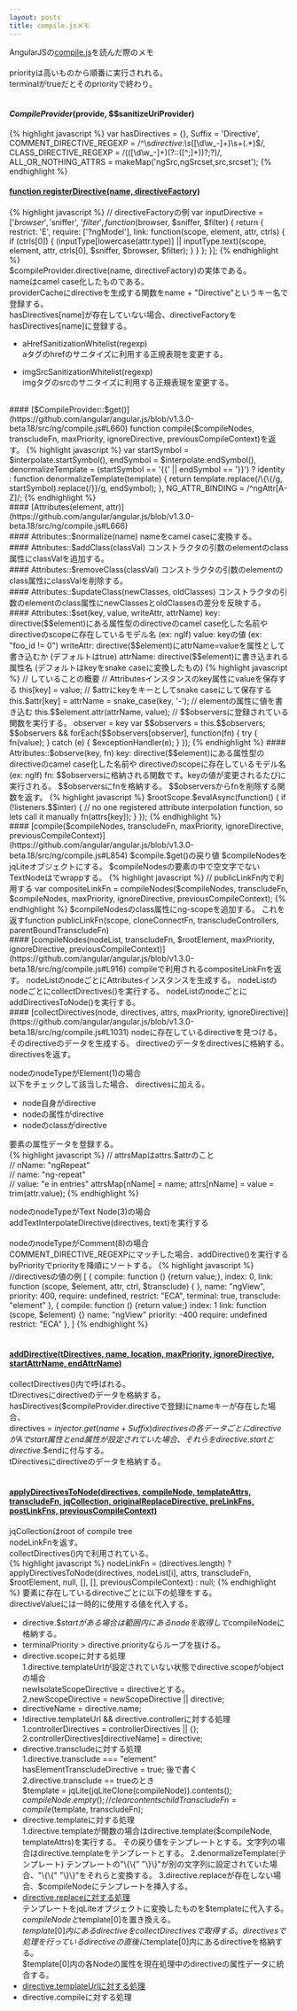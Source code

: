 ```yaml
---
layout: posts
title: compile.jsメモ 
---
```

AngularJSの[compile.js](https://github.com/angular/angular.js/blob/v1.3.0-beta.18/src/ng/compile.js)を読んだ際のメモ   
<br/>
priorityは高いものから順番に実行されれる。   
terminalがtrueだとそのpriorityで終わり。    
<br/>
#### $CompileProvider($provide, $$sanitizeUriProvider)   
{% highlight javascript %}
var hasDirectives = {},
    Suffix = 'Directive',
    COMMENT_DIRECTIVE_REGEXP = /^\s*directive\:\s*([\d\w_\-]+)\s+(.*)$/,
    CLASS_DIRECTIVE_REGEXP = /(([\d\w_\-]+)(?:\:([^;]+))?;?)/,
    ALL_OR_NOTHING_ATTRS = makeMap('ngSrc,ngSrcset,src,srcset');
{% endhighlight %}   
#### [function registerDirective(name, directiveFactory)](https://github.com/angular/angular.js/blob/v1.3.0-beta.18/src/ng/compile.js#L563)   
{% highlight javascript %}
// directiveFactoryの例
var inputDirective = ['$browser', '$sniffer', '$filter', function($browser, $sniffer, $filter) {
  return {
    restrict: 'E',
    require: ['?ngModel'],
    link: function(scope, element, attr, ctrls) {
      if (ctrls[0]) {
        (inputType[lowercase(attr.type)] || inputType.text)(scope, element, attr, ctrls[0], $sniffer,
                                                            $browser, $filter);
      }
    }
  };
}];
{% endhighlight %}   
$compileProvider.directive(name, directiveFactory)の実体である。   
nameはcamel case化したものである。   
providerCacheにdirectiveを生成する関数をname + "Directive"というキー名で登録する。    
hasDirectives[name]が存在していない場合、directiveFactoryをhasDirectives[name]に登録する。
  
* aHrefSanitizationWhitelist(regexp)    
aタグのhrefのサニタイズに利用する正規表現を変更する。   
  
* imgSrcSanitizationWhitelist(regexp)    
imgタグのsrcのサニタイズに利用する正規表現を変更する。


<br/>
#### [$CompileProvider::$get()](https://github.com/angular/angular.js/blob/v1.3.0-beta.18/src/ng/compile.js#L660)        
function compile($compileNodes, transcludeFn, maxPriority, ignoreDirective,
                        previousCompileContext)を返す。   
{% highlight javascript %}
var startSymbol = $interpolate.startSymbol(),
    endSymbol = $interpolate.endSymbol(),
    denormalizeTemplate = (startSymbol == '{{' || endSymbol  == '}}')
        ? identity
        : function denormalizeTemplate(template) {
          return template.replace(/\{\{/g, startSymbol).replace(/}}/g, endSymbol);
    },
    NG_ATTR_BINDING = /^ngAttr[A-Z]/;
{% endhighlight %}   
<br/>
#### [Attributes(element, attr)](https://github.com/angular/angular.js/blob/v1.3.0-beta.18/src/ng/compile.js#L666)   
<br/>
#### Attributes::$normalize(name)  
nameをcamel caseに変換する。    
<br/>
#### Attributes::$addClass(classVal)     
コンストラクタの引数のelementのclass属性にclassValを追加する。       
<br/>
#### Attributes::$removeClass(classVal)     
コンストラクタの引数のelementのclass属性にclassValを削除する。       
<br/>
#### Attributes::$updateClass(newClasses, oldClasses)     
コンストラクタの引数のelementのclass属性にnewClassesとoldClassesの差分を反映する。        
<br/>
#### Attributes::$set(key, value, writeAttr, attrName)     
key: directive($$element)にある属性型のdirectiveのcamel case化した名前や     
     directiveのscopeに存在しているモデル名 (ex: ngIf)    
value: keyの値 (ex: "foo_id != 0")   
writeAttr: directive($$element)にattrName=valueを属性として書き込むか (デフォルトはtrue)         
attrName: directive($$element)に書き込まれる属性名 (デフォルトはkeyをsnake caseに変換したもの)
{% highlight javascript %}
// していることの概要
// Attributesインスタンスのkey属性にvalueを保存する
this[key] = value;    
// $attrにkeyをキーとしてsnake caseにして保存する
this.$attr[key] = attrName = snake_case(key, '-');
// elementの属性に値を書き込む
this.$$element.attr(attrName, value);
// $$observersに登録されている関数を実行する。
observer = key
var $$observers = this.$$observers;
$$observers && forEach($$observers[observer], function(fn) {
    try {
        fn(value);
    } catch (e) {
        $exceptionHandler(e);
    }
});
{% endhighlight %}   
#### Attributes::$observe(key, fn)   
key: directive($$element)にある属性型のdirectiveのcamel case化した名前や     
     directiveのscopeに存在しているモデル名 (ex: ngIf)    
fn: $$observersに格納される関数です。keyの値が変更されるたびに実行される。    
$$observersにfnを格納する。     
$$observersからfnを削除する関数を返す。    
{% highlight javascript %}
$rootScope.$evalAsync(function() {
    if (!listeners.$$inter) {
        // no one registered attribute interpolation function, so lets call it manually
        fn(attrs[key]);
    }
});
{% endhighlight %}   
<br />
####  [compile($compileNodes, transcludeFn, maxPriority, ignoreDirective, previousCompileContext)](https://github.com/angular/angular.js/blob/v1.3.0-beta.18/src/ng/compile.js#L854)
$compile.$get()の戻り値      
$compileNodesをjqLiteオブジェクトにする。    
$compileNodesの要素の中で空文字でないTextNodeは<span>でwrappする。     
{% highlight javascript %}
// publicLinkFn内で利用する
var compositeLinkFn = compileNodes($compileNodes, transcludeFn, $compileNodes,
                                       maxPriority, ignoreDirective, previousCompileContext);
{% endhighlight %}   
$compileNodesのclass属性にng-scopeを追加する。           
これを返すfunction publicLinkFn(scope, cloneConnectFn, transcludeControllers, parentBoundTranscludeFn)
<br />
#### [compileNodes(nodeList, transcludeFn, $rootElement, maxPriority, ignoreDirective, previousCompileContext)](https://github.com/angular/angular.js/blob/v1.3.0-beta.18/src/ng/compile.js#L916)    
compileで利用されるcompositeLinkFnを返す。     
nodeListのnodeごとにAttributesインスタンスを生成する。    
nodeListのnodeごとにcollectDirectives()を実行する。    
nodeListのnodeごとにaddDirectivesToNode()を実行する。    
<br/>
#### [collectDirectives(node, directives, attrs, maxPriority, ignoreDirective)](https://github.com/angular/angular.js/blob/v1.3.0-beta.18/src/ng/compile.js#L1031)    
nodeに存在しているdirectiveを見つける。      
そのdirectiveのデータを生成する。      
directiveのデータをdirectivesに格納する。    
directivesを返す。    
     
nodeのnodeTypeがElement(1)の場合     
以下をチェックして該当した場合、 directivesに加える。

* node自身がdirective
* nodeの属性がdirective
* nodeのclassがdirective

要素の属性データを登録する。     
{% highlight javascript %}
// attrsMapはattrs.$attrのこと      
// nName: "ngRepeat"  
// name: "ng-repeat"  
// value: "e in entries"
attrsMap[nName] = name;
attrs[nName] = value = trim(attr.value);
{% endhighlight %}   

nodeのnodeTypeがText Node(3)の場合     
addTextInterpolateDirective(directives, text)を実行する    
<br/>
nodeのnodeTypeがComment(8)の場合     
COMMENT_DIRECTIVE_REGEXPにマッチした場合、addDirective()を実行する     
byPriorityでpriorityを降順にソートする。
{% highlight javascript %}
//directivesの値の例
[
    {
        compile: function () {return value;},
        index: 0,
        link: function (scope, $element, attr, ctrl, $transclude) { },
        name: "ngView",
        priority: 400,
        require: undefined,
        restrict: "ECA",
        terminal: true,
        transclude: "element"
    },
    {
        compile: function () {return value;}
        index: 1
        link: function (scope, $element) {}
        name: "ngView"
        priority: -400
        require: undefined
        restrict: "ECA"
    },
]
{% endhighlight %}   
<br />
####  [addDirective(tDirectives, name, location, maxPriority, ignoreDirective, startAttrName, endAttrName)](https://github.com/angular/angular.js/blob/v1.3.0-beta.18/src/ng/compile.js#L1654)
collectDirectives()内で呼ばれる。     
tDirectivesにdirectiveのデータを格納する。    
hasDirectives($compileProvider.directiveで登録)にnameキーが存在した場合、    
directives = $injector.get(name + Suffix)    
directivesの各データごとにdirectiveがAでstart属性とend属性が設定されていた場合、それらをdirective.$$startとdirective.$$endに付与する。       
tDirectivesにdirectiveのデータを格納する。    
<br />
#### [applyDirectivesToNode(directives, compileNode, templateAttrs, transcludeFn, jqCollection, originalReplaceDirective, preLinkFns, postLinkFns, previousCompileContext)](https://github.com/angular/angular.js/blob/v1.3.0-beta.18/src/ng/compile.js#L1190)     
jqCollectionはroot of compile tree      
nodeLinkFnを返す。             
collectDirectives()内で利用されている。    
{% highlight javascript %}
nodeLinkFn = (directives.length)
            ? applyDirectivesToNode(directives, nodeList[i], attrs, transcludeFn, $rootElement,
              null, [], [], previousCompileContext)
                          : null;
{% endhighlight %}
要素に存在しているdirectiveごとに以下の処理をする。   
directiveValueには一時的に使用する値を代入する。     

* directive.$$startがある場合は範囲内にあるnodeを取得して$compileNodeに格納する。
* terminalPriority > directive.priorityならループを抜ける。  
* directive.scopeに対する処理   
1.directive.templateUrlが設定されていない状態でdirective.scopeがobjectの場合   
newIsolateScopeDirective = directiveとする。   
2.newScopeDirective = newScopeDirective || directive;  
* directiveName = directive.name;   
* !directive.templateUrl && directive.controllerに対する処理    
1.controllerDirectives = controllerDirectives || {};    
2.controllerDirectives[directiveName] = directive;
* directive.transcludeに対する処理   
1.directive.transclude === "element"    
hasElementTranscludeDirective = true;
  後で書く    
2.directive.transclude == trueのとき   
  $template = jqLite(jqLiteClone(compileNode)).contents();   
  $compileNode.empty(); // clear contents  
  childTranscludeFn = compile($template, transcludeFn);    
* directive.templateに対する処理   
1.directive.templateが関数の場合はdirective.template($compileNode, templateAttrs)を実行する。
その戻り値をテンプレートとする。文字列の場合はdirective.templateをテンプレートとする。
2.denormalizeTemplate(テンプレート)
テンプレートの"\{\{" "\}\}"が別の文字列に設定されていた場合、"\{\{" "\}\}"をそれらと変換する。    
3.directive.replaceが存在しない場合、$compileNodeにテンプレートを挿入する。
* [directive.replaceに対する処理](https://github.com/angular/angular.js/blob/v1.3.0-beta.18/src/ng/compile.js#L1311)   
  テンプレートをjqLiteオブジェクトに変換したものを$templateに代入する。    
  $compileNodeと$template[0]を置き換える。   
  $template[0]内にあるdirectiveをcollectDirectivesで取得する。    
  directivesで処理を行っているdirectiveの直後に$template[0]内にあるdirectiveを格納する。      
  $template[0]内の各Nodeの属性を現在処理中のdirectiveの属性データに統合する。
* [directive.templateUrlに対する処理](https://github.com/angular/angular.js/blob/v1.3.0-beta.18/src/ng/compile.js#L1350)    
* directive.compileに対する処理   


